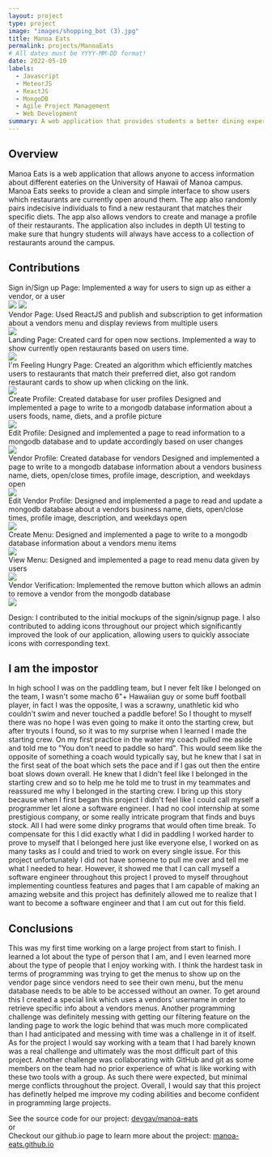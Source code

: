 ```yaml
---
layout: project
type: project
image: "images/shopping_bot (3).jpg"
title: Manoa Eats
permalink: projects/ManoaEats
# All dates must be YYYY-MM-DD format!
date: 2022-05-10
labels:
  - Javascript
  - MeteorJS
  - ReactJS
  - MongoDB
  - Agile Project Management
  - Web Development
summary: A web application that provides students a better dining experience around the UH Manoa campus.
---
```


## Overview
Manoa Eats is a web application that allows anyone to access information about different eateries on the University of Hawaii of Manoa campus. 
Manoa Eats seeks to provide a clean and simple interface to show users which restaurants are currently open around them. The app also randomly pairs
indecisive individuals to find a new restaurant that matches their specific diets. The app also allows vendors to create and manage a profile of their restaurants. 
The application also includes in depth UI testing to make sure that hungry students will always have access to a collection of restaurants around the campus.

## Contributions
Sign in/Sign up Page:
Implemented a way for users to sign up as either a vendor, or a user
<br/>
<img class="ui large centered image" src="../images/ME_signin.png">
<img class="ui large centered image" src="../images/ME_signup.png">
<br/>
Vendor Page:
Used ReactJS and publish and subscription to get information about a vendors menu and display reviews from multiple users
<br/>
<img class="ui large centered image" src="../images/ME_Vendor.png">
<br/>
Landing Page: 
Created card for open now sections. Implemented a way to show currently open restaurants based on users time.
<br/>
<img class="ui large centered image" src="../images/ME_Landing.png">
<br/>
I'm Feeling Hungry Page: 
Created an algorithm which efficiently matches users to restaurants that match their preferred diet, also got random restaurant cards to show up when clicking on the link.
<br/>
<img class="ui large centered image" src="../images/ME_ImFeelingHungry.png">
<br/>
Create Profile:
Created database for user profiles
Designed and implemented a page to write to a mongodb database information about a users foods, name, diets, and a profile picture
<br/>
<img class="ui large centered image" src="../images/ME_CreateUser.png">
<br/>
Edit Profile:
Designed and implemented a page to read information to a mongodb database and to update accordingly based on user changes
<br/>
<img class="ui large centered image" src="../images/ME_EditUser.png">
<br/>
Vendor Profile:
Created database for vendors
Designed and implemented a page to write to a mongodb database information about a vendors business name, diets, open/close times, profile image, description, and weekdays open
<br/>
<img class="ui large centered image" src="../images/ME_VendorProfile.png">
<br/>
Edit Vendor Profile:
Designed and implemented a page to read and update a mongodb database about a vendors business name, diets, open/close times, profile image, description, and weekdays open
<br/>
<img class="ui large centered image" src="../images/ME_EditVendor.png">
<br/>
Create Menu: 
Designed and implemented a page to write to a mongodb database information about a vendors menu items
<br/>
<img class="ui large centered image" src="../images/ME_CreateMenu.png">
<br/>
View Menu:
Designed and implemented a page to read menu data given by users
<br/>
<img class="ui large centered image" src="../images/ME_ViewMenu.png">
<br/>
Vendor Verification:
Implemented the remove button which allows an admin to remove a vendor from the mongodb database
<br/>
<img class="ui large centered image" src="../images/ME_VendorVerification.png">
<br/>

Design:
I contributed to the initial mockups of the signin/signup page. I also contributed to adding icons throughout our project which significantly improved 
the look of our application, allowing users to quickly associate icons with corresponding text.

## I am the impostor
In high school I was on the paddling team, but I never felt like I belonged on the team, I wasn't some macho 6"+ Hawaiian guy or some buff football player, in fact I was the 
opposite, I was a scrawny, unathletic kid who couldn't swim and never touched a paddle before! So I thought to myself there was no hope I was even going to make it onto the starting crew, 
but after tryouts I found, so it was to my surprise when I learned I made the starting crew. On my first practice in the water my coach pulled me aside 
and told me to "You don't need to paddle so hard". This would seem like the opposite of something a coach would typically say, 
but he knew that I sat in the first seat of the boat which sets the pace and if I gas out then the entire boat slows down overall. He knew that I didn't 
feel like I belonged in the starting crew and so to help me he told me to trust in my teammates and reassured me why I belonged in the starting crew. 
I bring up this story because when I first began this project I didn't feel like I could call myself a programmer
let alone a software engineer. I had no cool internship at some prestigious company, or some really intricate program that finds and buys stock. All I had were some dinky 
programs that would often time break. To compensate for this I did exactly what I did in paddling I worked harder to prove to myself that I belonged here just like everyone else, I 
worked on as many tasks as I could and tried to work on every single issue. For this project unfortunately I did not have someone to pull me over and tell me what I needed to hear. However, 
it showed me that I can call myself a software engineer throughout this project I proved to myself throughout implementing countless features and pages that I am capable of making an amazing website and this project has definitely allowed me to realize that 
I want to become a software engineer and that I am cut out for this field.
## Conclusions
This was my first time working on a large project from start to finish. I learned a lot about the type of person that I am, and I even learned 
more about the type of people that I enjoy working with. I think the hardest task in terms of programming was trying to get the menus to show up on the vendor page
since vendors need to see their own menu, but the menu database needs to be able to be accessed without an owner. To get around this I created a special link which uses 
a vendors' username in order to retrieve specific info about a vendors menus. Another programming challenge was definitely messing with getting our filtering feature on the landing page 
to work the logic behind that was much more complicated than I had anticipated and messing with time was a challenge in it of itself. As for the project I would say working with a 
team that I had barely known was a real challenge and ultimately was the most difficult part of this project. Another challenge was collaborating with 
GitHub and git as some members on the team had no prior experience of what is like working with these two tools with a group. As such there were expected, 
but minimal merge conflicts throughout the project. Overall, I would say that this project has definetly helped me improve my coding abilities and become confident in programming 
large projects.



See the source code for our project: <a href="https://github.com/manoa-eats/manoa-eats"><i class="large github icon"></i>devgav/manoa-eats</a>
<br/>
or 
<br/>
Checkout our github.io page to learn more about the project: <a href="https://manoa-eats.github.io/"><i class="large github icon"></i>manoa-eats.github.io</a>